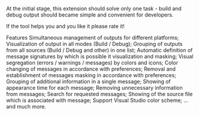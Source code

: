 At the initial stage, this extension should solve only one task - build and debug output should became simple and convenient for developers.

If the tool helps you and you like it please rate it!

Features
Simultaneous management of outputs for different platforms;
Visualization of output in all modes (Build / Debug);
Grouping of outputs from all sources (Build / Debug and other) in one list;
Automatic definition of message signatures by which is possible it visualization and masking;
Visual segregation (errors / warnings / messages) by colors and icons;
Color changing of messages in accordance with preferences;
Removal and establishment of messages masking in accordance with preferences;
Grouping of additional information in a single message;
Showing of appearance time for each message;
Removing unnecessary information from messages;
Search for requested messages;
Showing of the source file which is associated with message;
Support Visual Studio color scheme;
… and much more.
